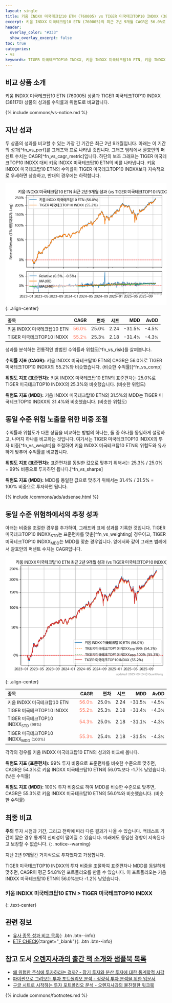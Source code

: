 ```yaml
---
layout: single
title: 키움 INDXX 미국테크탑10 ETN (760005) vs TIGER 미국테크TOP10 INDXX (381170)
excerpt: 키움 INDXX 미국테크탑10 ETN (760005)의 최근 2년 9개월 CAGR은 56.0%로 TIGER 미국테크TOP10 INDXX (381170)의 55.2%와 비슷했습니다.
header:
  overlay_color: "#333"
  show_overlay_excerpt: false
toc: true
categories:
- vs
keywords: TIGER 미국테크TOP10 INDXX, 키움 INDXX 미국테크탑10 ETN, 키움 INDXX 미국테크탑10 ETN TIGER 미국테크TOP10 INDXX 비교, 760005, 381170, 760005 760005 비교
---
```


## 비교 상품 소개


키움 INDXX 미국테크탑10 ETN (760005) 상품과 TIGER 미국테크TOP10 INDXX (381170) 상품의 성과를 수익률과 위험도로 비교합니다.





{% include commons/vs-notice.md %}

## 지난 성과

두 상품의 성과를 비교할 수 있는 가장 긴 기간은 최근 2년 9개월입니다. 아래는 이 기간의 성과[^fn_vs_perf]를 그래프와 표로 나타낸 것입니다.
그래프 범례에서 괄호안의 퍼센트 수치는 CAGR[^fn_vs_cagr_metric]입니다.
하단의 보조 그래프는 TIGER 미국테크TOP10 INDXX 대비 키움 INDXX 미국테크탑10 ETN의 비를 나타냅니다.
키움 INDXX 미국테크탑10 ETN의 수익률이 TIGER 미국테크TOP10 INDXX보다 지속적으로 우세하면 상승하고, 반대의 경우에는 하락합니다.

![키움 INDXX 미국테크탑10 ETN](/vs/images/760005-vs-381170_dual.png){: .align-center}

| **종목** | **CAGR** | **편차** | **샤프** | **MDD** | **AvDD** |
| :------------ | ------: | -----------: | -------: | ------: | -------: |
| 키움 INDXX 미국테크탑10 ETN | <span style="color: tomato">56.0<small>%</small></span> | 25.0<small>%</small> | 2.24 | -31.5<small>%</small> | -4.5<small>%</small> |
| TIGER 미국테크TOP10 INDXX | <span style="color: tomato">55.2<small>%</small></span> | 25.3<small>%</small> | 2.18 | -31.4<small>%</small> | -4.3<small>%</small> |

<!-- more -->


성과를 분석하는 전통적인 방법인 수익률과 위험도[^fn_vs_risk]를 살펴봅니다.

**수익률 지표 (CAGR):** 키움 INDXX 미국테크탑10 ETN의 CAGR은 56.0%로 TIGER 미국테크TOP10 INDXX의 55.2%와 비슷했습니다. (비슷한 수익률)[^fn_vs_comp]

**위험도 지표 (표준편차):** 키움 INDXX 미국테크탑10 ETN의 표준편차는 25.0%로 TIGER 미국테크TOP10 INDXX의 25.3%와 비슷했습니다. (비슷한 위험도)

**위험도 지표 (MDD):** 키움 INDXX 미국테크탑10 ETN의 31.5%의 MDD는 TIGER 미국테크TOP10 INDXX의 31.4%와 비슷했습니다. (비슷한 위험도)



## 동일 수준 위험 노출을 위한 비중 조절

수익률과 위험도가 다른 상품을 비교하는 방법의 하나는, 둘 중 하나를 동일하게 설정하고, 나머지 하나를 비교하는 것입니다.
여기서는 TIGER 미국테크TOP10 INDXX의 투자 비중[^fn_vs_weight]을 조절하여 키움 INDXX 미국테크탑10 ETN의 위험도와 유사하게 맞추어 수익률를 비교합니다.

**위험도 지표 (표준편차):** 표준편차를 동일한 값으로 맞추기 위해서는 25.3% / 25.0% = 99% 비중으로 투자하면 됩니다.[^fn_vs_sharpe]

**위험도 지표 (MDD):** MDD를 동일한 값으로 맞추기 위해서는 31.4% / 31.5% = 100% 비중으로 투자하면 됩니다.


{% include /commons/ads/adsense.html %}



## 동일 수준 위험하에서의 추정 성과

아래는 비중을 조절한 경우를 추가하여, 그래프와 표에 성과를 기록한 것입니다.
TIGER 미국테크TOP10 INDXX<sub>STD</sub>는 표준편차를 맞춘[^fn_vs_weighting] 경우이고, TIGER 미국테크TOP10 INDXX<sub>MDD</sub>는 MDD를 맞춘 경우입니다.
앞에서와 같이 그래프 범례에서 괄호안의 퍼센트 수치는 CAGR입니다.


![키움 INDXX 미국테크탑10 ETN](/vs/images/760005-vs-381170.png){: .align-center}



| **종목** | **CAGR** | **편차** | **샤프** | **MDD** | **AvDD** |
| :------------ | ------: | -----------: | -------: | ------: | -------: |
| 키움 INDXX 미국테크탑10 ETN | <span style="color: tomato">56.0<small>%</small></span> | 25.0<small>%</small> | 2.24 | -31.5<small>%</small> | -4.5<small>%</small> |
| TIGER 미국테크TOP10 INDXX | <span style="color: tomato">55.2<small>%</small></span> | 25.3<small>%</small> | 2.18 | -31.4<small>%</small> | -4.3<small>%</small> |
| TIGER 미국테크TOP10 INDXX<sub>STD</sub> <small>(99%)</small> | <span style="color: tomato">54.3<small>%</small></span> | 25.0<small>%</small> | 2.18 | -31.1<small>%</small> | -4.3<small>%</small> |
| TIGER 미국테크TOP10 INDXX<sub>MDD</sub> <small>(100%)</small> | <span style="color: tomato">55.3<small>%</small></span> | 25.4<small>%</small> | 2.18 | -31.5<small>%</small> | -4.3<small>%</small> |



각각의 경우를 키움 INDXX 미국테크탑10 ETN의 성과와 비교해 봅니다.

**위험도 지표 (표준편차):** 99% 투자 비중으로 표준편차를 비슷한 수준으로 맞추면, CAGR은 54.3%로 키움 INDXX 미국테크탑10 ETN의 56.0%보다 -1.7% 낮았습니다. (낮은 수익률)

**위험도 지표 (MDD):** 100% 투자 비중으로 하여 MDD를 비슷한 수준으로 맞추면, CAGR은 55.3%로 키움 INDXX 미국테크탑10 ETN의 56.0%와 비슷했습니다. (비슷한 수익률)




## 최종 비교

**주의** 투자 시점과 기간, 그리고 전략에 따라 다른 결과가 나올 수 있습니다. 백테스트 기간이 짧은 경우 통계적 신뢰성이 떨어질 수 있습니다. 미래에도 동일한 경향이 지속된다고 보장할 수 없습니다.
{: .notice--warning}

지난 2년 9개월간 거치식으로 투자했다고 가정합니다.

TIGER 미국테크TOP10 INDXX의 투자 비중을 조절하여 표준편차나 MDD를 동일하게 맞추면, CAGR이 평균 54.8%인 포트폴리오를 만들 수 있습니다.
이 포트폴리오는 키움 INDXX 미국테크탑10 ETN의 56.0%보다 -1.2% 낮았습니다.

### 키움 INDXX 미국테크탑10 ETN &gt; TIGER 미국테크TOP10 INDXX
{: .text-center}


## 관련 정보

- [유사 종목 성과 비교 목록](/vs/){: .btn .btn--info}
- [ETF CHECK](https://www.etfcheck.co.kr/mobile/etpitem/381170/compare?compCode%5B%5D=760005){:target="_blank"}{: .btn .btn--info}


## 참고 도서 [오렌지사과의 출간 책 소개와 샘플북 목록](https://kongdori.tistory.com/691)

- [왜 위험한 주식에 투자하라는 걸까? - 장기 투자와 분산 투자에 대한 통계학적 시각](https://kongdori.tistory.com/421)
- [파이썬으로 그려보는 투자 포트폴리오 분석  - 정량적 투자 분석을 위한 입문서](https://kongdori.tistory.com/643)
- [구글 시트로 시작하는 투자 포트폴리오 분석 - 오렌지사과의 불친절한 워크북](https://kongdori.tistory.com/449)

{% include commons/footnotes.md %}